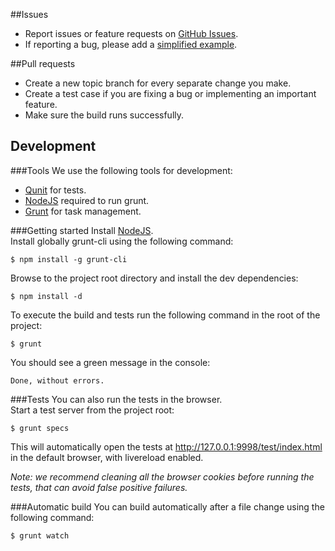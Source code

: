 ##Issues

- Report issues or feature requests on [GitHub Issues](https://github.com/carhartl/jquery-cookie/issues).
- If reporting a bug, please add a [simplified example](http://sscce.org/).

##Pull requests
- Create a new topic branch for every separate change you make.
- Create a test case if you are fixing a bug or implementing an important feature.
- Make sure the build runs successfully.

## Development

###Tools
We use the following tools for development:

- [Qunit](http://qunitjs.com/) for tests.
- [NodeJS](http://nodejs.org/download/) required to run grunt.
- [Grunt](http://gruntjs.com/getting-started) for task management.

###Getting started 
Install [NodeJS](http://nodejs.org/).  
Install globally grunt-cli using the following command:

    $ npm install -g grunt-cli

Browse to the project root directory and install the dev dependencies:

    $ npm install -d

To execute the build and tests run the following command in the root of the project:

    $ grunt

You should see a green message in the console:

    Done, without errors.

###Tests
You can also run the tests in the browser.  
Start a test server from the project root:

    $ grunt specs

This will automatically open the tests at http://127.0.0.1:9998/test/index.html in the default browser, with livereload enabled.

_Note: we recommend cleaning all the browser cookies before running the tests, that can avoid false positive failures._

###Automatic build
You can build automatically after a file change using the following command:

    $ grunt watch

